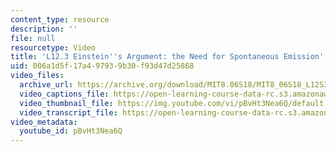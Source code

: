 ```yaml
---
content_type: resource
description: ''
file: null
resourcetype: Video
title: 'L12.3 Einstein''s Argument: the Need for Spontaneous Emission'
uid: 006a1d5f-17a4-9793-9b30-f93d47d25868
video_files:
  archive_url: https://archive.org/download/MIT8.06S18/MIT8_06S18_L12S3_300k.mp4
  video_captions_file: https://open-learning-course-data-rc.s3.amazonaws.com/8-06-quantum-physics-iii-spring-2018/cf1552ef4f9c5c21a5615378a33bd428_pBvHt3Nea6Q.vtt
  video_thumbnail_file: https://img.youtube.com/vi/pBvHt3Nea6Q/default.jpg
  video_transcript_file: https://open-learning-course-data-rc.s3.amazonaws.com/8-06-quantum-physics-iii-spring-2018/0631f3b1d97284b631e9cba63eb2b5b2_pBvHt3Nea6Q.pdf
video_metadata:
  youtube_id: pBvHt3Nea6Q
---
```

